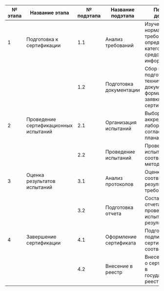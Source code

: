 | № этапа | Название этапа | № подэтапа | Название подэтапа | Перечень действий | Роли/Должности | Описание результата | Нормативные документы | Артефакты |
|-|-|-|-|-|-|-|-|-|
| 1 | Подготовка к сертификации | 1.1 | Анализ требований | Изучение нормативных требований, определение категории средств защиты информации | Специалист по ИБ, юрисконсульт | Определение необходимых требований для сертификации | Постановление N 608, Приказ N 55 | Требования к сертификации |
| | | 1.2 | Подготовка документации | Сбор и подготовка технической документации, формирование заявки на сертификацию | Документовед, инженер по ИБ | Готовый пакет документов для подачи на сертификацию | Постановление N 608, Приказ N 240 | Заявка на сертификацию, техническая документация |
| 2 | Проведение сертификационных испытаний | 2.1 | Организация испытаний | Выбор аккредитованной лаборатории, согласование плана испытаний | Менеджер проекта, руководитель лаборатории | Утвержденный план испытаний | Приказ N 33, Приказ N 240 | План испытаний |
| | | 2.2 | Проведение испытаний | Проведение испытаний в соответствии с методиками | Испытатель, эксперт по сертификации | Протокол испытаний | Приказ N 33, Приказ N 55 | Протокол испытаний |
| 3 | Оценка результатов испытаний | 3.1 | Анализ протоколов | Оценка соответствия результатов требованиям | Специалист по ИБ, аудитор | Заключение о соответствии | Постановление N 266, Приказ N 55 | Заключение о соответствии |
| | | 3.2 | Подготовка отчета | Составление отчета о проведенных испытаниях и их результатах | Аналитик, менеджер проекта | Отчет о сертификационных испытаниях | Приказ N 55, Приказ N 240 | Отчет о сертификации |
| 4 | Завершение сертификации | 4.1 | Оформление сертификата | Подготовка и подписание сертификата соответствия | Руководитель органа сертификации | Сертификат соответствия | Постановление N 608, Приказ N 55 | Сертификат соответствия |
| | | 4.2 | Внесение в реестр | Внесение записи о сертификации в государственный реестр | Администратор, документовед | Запись в реестре сертификаций | Приказ N 55, Приказ N 240 | Запись в реестре |

